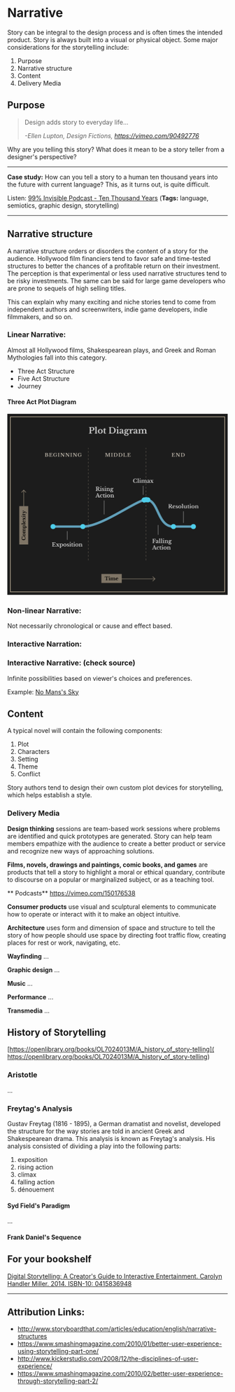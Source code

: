 # Narrative
Story can be integral to the design process and is often times the intended product. Story is always built into a visual or physical object. Some major considerations for the storytelling include:

1. Purpose
2. Narrative structure
3. Content
4. Delivery Media

## Purpose
>Design adds story to everyday life...
>
>*-Ellen Lupton, Design Fictions, https://vimeo.com/90492776*

Why are you telling this story? What does it mean to be a story teller from a designer's perspective?

---

**Case study:** How can you tell a story to a human ten thousand years into the future with current language? This, as it turns out, is quite difficult.

Listen: [99% Invisible Podcast - Ten Thousand Years](http://99percentinvisible.org/episode/ten-thousand-years/) 
(**Tags:** language, semiotics, graphic design, storytelling)

---

## Narrative structure
A narrative structure orders or disorders the content of a story for the audience. Hollywood film financiers tend to favor safe and time-tested structures to better the chances of a profitable return on their investment. The perception is that experimental or less used narrative structures tend to be risky investments. The same can be said for large game developers who are prone to sequels of high selling titles.

This can explain why many exciting and niche stories tend to come from independent authors and screenwriters, indie game developers, indie filmmakers, and so on.

### Linear Narrative:
Almost all Hollywood films, Shakespearean plays, and Greek and Roman Mythologies fall into this category.

- Three Act Structure
- Five Act Structure
- Journey

#### Three Act Plot Diagram

![](plot_diagram_reverse2.png)

### Non-linear Narrative:
Not necessarily chronological or cause and effect based.

### Interactive Narration:

### Interactive Narrative: (check source)
Infinite possibilities based on viewer's choices and preferences.

Example: [No Mans's Sky](http://www.no-mans-sky.com/about/)

## Content
A typical novel will contain the following components:

1. Plot
2. Characters
3. Setting
4. Theme
5. Conflict

Story authors tend to design their own custom plot devices for storytelling, which helps establish a style. 

### Delivery Media

**Design thinking** sessions are team-based work sessions where problems are identified and quick prototypes are generated. Story can help team members empathize with the audience to create a better product or service and recognize new ways of approaching solutions.

**Films, novels, drawings and paintings, comic books, and games** are products that tell a story to highlight a moral or ethical quandary, contribute to discourse on a popular or marginalized subject, or as a teaching tool. 

** Podcasts**
https://vimeo.com/150176538

**Consumer products** use visual and sculptural elements to communicate how to operate or interact with it to make an object intuitive.

**Architecture** uses form and dimension of space and structure to tell the story of how people should use space by directing foot traffic flow, creating places for rest or work, navigating, etc.

**Wayfinding** ...

**Graphic design** ...

**Music** ...

**Performance** ...

**Transmedia** ...

## History of Storytelling
[https://openlibrary.org/books/OL7024013M/A_history_of_story-telling]( https://openlibrary.org/books/OL7024013M/A_history_of_story-telling)

### Aristotle
...

### Freytag's Analysis

Gustav Freytag (1816 - 1895), a German dramatist and novelist, developed the structure for the way stories are told in ancient Greek and Shakespearean drama. This analysis is known as Freytag's analysis. His analysis consisted of dividing a play into the following parts:

1. exposition
2. rising action
3. climax
4. falling action
5. dénouement

#### Syd Field's Paradigm
...

#### Frank Daniel's Sequence


## For your bookshelf
[Digital Storytelling: A Creator's Guide to Interactive Entertainment. Carolyn Handler Miller. 2014. ISBN-10: 0415836948](http://www.amazon.com/Digital-Storytelling-creators-interactive-entertainment/dp/0415836948)


---


## Attribution Links:
- http://www.storyboardthat.com/articles/education/english/narrative-structures
- https://www.smashingmagazine.com/2010/01/better-user-experience-using-storytelling-part-one/
- http://www.kickerstudio.com/2008/12/the-disciplines-of-user-experience/
- https://www.smashingmagazine.com/2010/02/better-user-experience-through-storytelling-part-2/